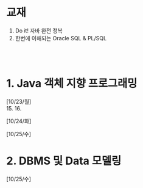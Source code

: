 # 교재 

1. Do it! 자바 완전 정복
2. 한번에 이해되는 Oracle SQL & PL/SQL

<br><br>

# 1. Java 객체 지향 프로그래밍

[10/23/월] <br> 
15. 
16. 

[10/24/화] 

[10/25/수] 


# 2. DBMS 및 Data 모델링
 
[10/25/수] 